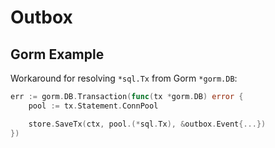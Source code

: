 # Outbox

## Gorm Example

Workaround for resolving `*sql.Tx` from Gorm `*gorm.DB`:

```go
err := gorm.DB.Transaction(func(tx *gorm.DB) error {
    pool := tx.Statement.ConnPool

    store.SaveTx(ctx, pool.(*sql.Tx), &outbox.Event{...})
})
```
